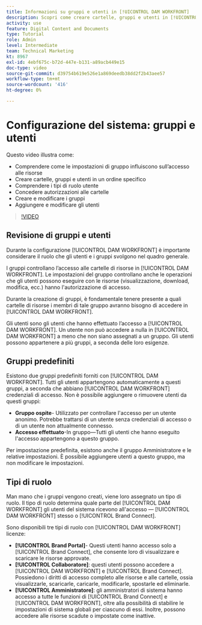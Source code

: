 ```yaml
---
title: Informazioni su gruppi e utenti in [!UICONTROL DAM WORKFRONT]
description: Scopri come creare cartelle, gruppi e utenti in [!UICONTROL DAM WORKFRONT]. Comprendere i tipi di ruolo utente e concedere autorizzazioni alle cartelle.
activity: use
feature: Digital Content and Documents
type: Tutorial
role: Admin
level: Intermediate
team: Technical Marketing
kt: 8967
exl-id: 4ebf675c-b72d-447e-b131-a89acb449e15
doc-type: video
source-git-commit: d39754b619e526e1a869deedb38dd2f2b43aee57
workflow-type: tm+mt
source-wordcount: '416'
ht-degree: 0%

---
```


# Configurazione del sistema: gruppi e utenti

Questo video illustra come:

* Comprendere come le impostazioni di gruppo influiscono sull’accesso alle risorse
* Creare cartelle, gruppi e utenti in un ordine specifico
* Comprendere i tipi di ruolo utente
* Concedere autorizzazioni alle cartelle
* Creare e modificare i gruppi
* Aggiungere e modificare gli utenti

>[!VIDEO](https://video.tv.adobe.com/v/335230/?quality=12)

## Revisione di gruppi e utenti

Durante la configurazione [!UICONTROL DAM WORKFRONT] è importante considerare il ruolo che gli utenti e i gruppi svolgono nel quadro generale.

I gruppi controllano l’accesso alle cartelle di risorse in [!UICONTROL DAM WORKFRONT]. Le impostazioni del gruppo controllano anche le operazioni che gli utenti possono eseguire con le risorse (visualizzazione, download, modifica, ecc.) hanno l&#39;autorizzazione di accesso.

Durante la creazione di gruppi, è fondamentale tenere presente a quali cartelle di risorse i membri di tale gruppo avranno bisogno di accedere in [!UICONTROL DAM WORKFRONT].

Gli utenti sono gli utenti che hanno effettuato l’accesso a [!UICONTROL DAM WORKFRONT]. Un utente non può accedere a nulla in [!UICONTROL DAM WORKFRONT] a meno che non siano assegnati a un gruppo. Gli utenti possono appartenere a più gruppi, a seconda delle loro esigenze.

## Gruppi predefiniti

Esistono due gruppi predefiniti forniti con [!UICONTROL DAM WORKFRONT]. Tutti gli utenti appartengono automaticamente a questi gruppi, a seconda che abbiano [!UICONTROL DAM WORKFRONT] credenziali di accesso. Non è possibile aggiungere o rimuovere utenti da questi gruppi:

* **Gruppo ospite**- Utilizzato per controllare l&#39;accesso per un utente anonimo. Potrebbe trattarsi di un utente senza credenziali di accesso o di un utente non attualmente connesso.
* **Accesso effettuato**-In gruppo—Tutti gli utenti che hanno eseguito l&#39;accesso appartengono a questo gruppo.

Per impostazione predefinita, esistono anche il gruppo Amministratore e le relative impostazioni. È possibile aggiungere utenti a questo gruppo, ma non modificare le impostazioni.

## Tipi di ruolo

Man mano che i gruppi vengono creati, viene loro assegnato un tipo di ruolo. Il tipo di ruolo determina quale parte del [!UICONTROL DAM WORKFRONT] gli utenti del sistema ricevono all&#39;accesso — [!UICONTROL DAM WORKFRONT] stesso o [!UICONTROL Brand Connect].

Sono disponibili tre tipi di ruolo con [!UICONTROL DAM WORKFRONT] licenze:

* **[!UICONTROL Brand Portal]**- Questi utenti hanno accesso solo a [!UICONTROL Brand Connect], che consente loro di visualizzare e scaricare le risorse approvate.
* **[!UICONTROL Collaboratore]**: questi utenti possono accedere a [!UICONTROL DAM WORKFRONT] e [!UICONTROL Brand Connect]. Possiedono i diritti di accesso completo alle risorse e alle cartelle, ossia visualizzarle, scaricarle, caricarle, modificarle, spostarle ed eliminarle.
* **[!UICONTROL Amministratore]**: gli amministratori di sistema hanno accesso a tutte le funzioni di [!UICONTROL Brand Connect] e [!UICONTROL DAM WORKFRONT], oltre alla possibilità di stabilire le impostazioni di sistema globali per ciascuno di essi. Inoltre, possono accedere alle risorse scadute o impostate come inattive.

<!-- 
Learn more graphic & documentation article link, below
* Understanding the difference between Workfront licenses and Workfront DAM role types
* -->
